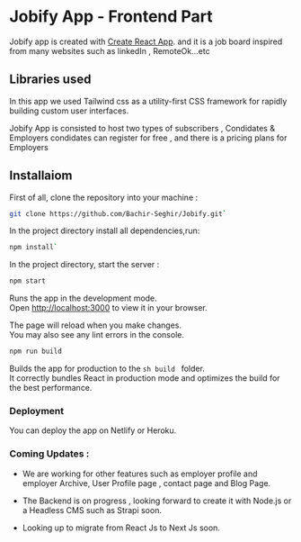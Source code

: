 # Jobify App - Frontend Part

Jobify app is created with [Create React App](https://github.com/facebook/create-react-app).
and it is a job board inspired from many websites such as linkedIn , RemoteOk...etc 

## Libraries used

In this app we used Tailwind css as a utility-first CSS framework for rapidly building custom user interfaces.

Jobify App is consisted to host two types of subscribers , Condidates & Employers
condidates can register for free , and there is a pricing plans for Employers


## Installaiom

First of all, clone the repository into your machine :

```sh
git clone https://github.com/Bachir-Seghir/Jobify.git`
```

In the project directory install all dependencies,run:

```sh
npm install`
```

In the project directory, start the server : 

```sh
npm start
```

Runs the app in the development mode.\
Open [http://localhost:3000](http://localhost:3000) to view it in your browser.

The page will reload when you make changes.\
You may also see any lint errors in the console.


```sh
npm run build
```

Builds the app for production to the ```sh build ``` folder.\
It correctly bundles React in production mode and optimizes the build for the best performance.



### Deployment

You can deploy the app on Netlify or Heroku. 

### Coming Updates : 

* We are working for other features such as employer profile and employer Archive, User Profile page , contact page and Blog Page.

* The Backend is on progress , looking forward to create it with Node.js or a Headless CMS such as Strapi soon. 

* Looking up to migrate from React Js to Next Js soon.

